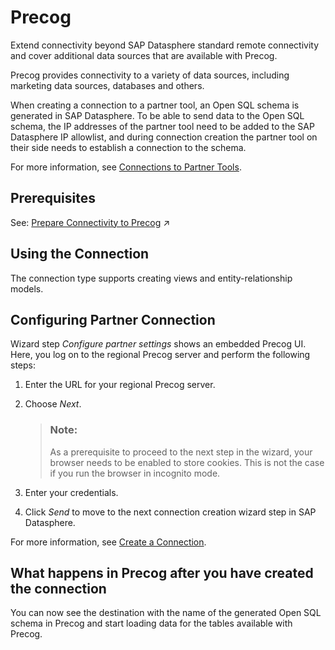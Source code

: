 <!-- loio6e5f2255ae8540d5895dcbef4157b82d -->

# Precog

Extend connectivity beyond SAP Datasphere standard remote connectivity and cover additional data sources that are available with Precog. 

Precog provides connectivity to a variety of data sources, including marketing data sources, databases and others.

When creating a connection to a partner tool, an Open SQL schema is generated in SAP Datasphere. To be able to send data to the Open SQL schema, the IP addresses of the partner tool need to be added to the SAP Datasphere IP allowlist, and during connection creation the partner tool on their side needs to establish a connection to the schema.

For more information, see [Connections to Partner Tools](connections-to-partner-tools-55da0fa.md).



<a name="loio6e5f2255ae8540d5895dcbef4157b82d__section_j1b_byq_spb"/>

## Prerequisites

See: [Prepare Connectivity to Precog](https://help.sap.com/viewer/935116dd7c324355803d4b85809cec97/internal/en-US/ad13c31e33ab498a9d014b766bd5eea2.html "To be able to successfully validate and use a connection to Precog for view building certain preparations have to be made.") :arrow_upper_right: 



<a name="loio6e5f2255ae8540d5895dcbef4157b82d__Precog_usage"/>

## Using the Connection

The connection type supports creating views and entity-relationship models.



<a name="loio6e5f2255ae8540d5895dcbef4157b82d__section_nrb_hcc_x4b"/>

## Configuring Partner Connection



Wizard step *Configure partner settings* shows an embedded Precog UI. Here, you log on to the regional Precog server and perform the following steps:

1.  Enter the URL for your regional Precog server.

2.  Choose *Next*.

    > ### Note:  
    > As a prerequisite to proceed to the next step in the wizard, your browser needs to be enabled to store cookies. This is not the case if you run the browser in incognito mode.

3.  Enter your credentials.

4.  Click *Send* to move to the next connection creation wizard step in SAP Datasphere.


For more information, see [Create a Connection](create-a-connection-c216584.md).



<a name="loio6e5f2255ae8540d5895dcbef4157b82d__section_zqm_gpl_mnb"/>

## What happens in Precog after you have created the connection

You can now see the destination with the name of the generated Open SQL schema in Precog and start loading data for the tables available with Precog.

